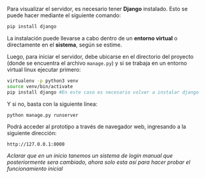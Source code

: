 Para visualizar el servidor, es necesario tener **Django** instalado. Esto se puede hacer mediante el siguiente comando:

```bash
pip install django
```

La instalación puede llevarse a cabo dentro de un **entorno virtual** o directamente en el **sistema**, según se estime.

Luego, para iniciar el servidor, debe ubicarse en el directorio del proyecto (donde se encuentra el archivo `manage.py`) y si se trabaja en un entorno virtual linux ejecutar primero:

```bash
virtualenv -p python3 venv
source venv/bin/activate
pip install django #En este caso es necesario volver a instalar django
```
Y si no, basta con la siguiente linea:

```bash
python manage.py runserver
```

Podrá acceder al prototipo a través de navegador web, ingresando a la siguiente dirección:

```
http://127.0.0.1:8000
```
*Aclarar que en un inicio tanemos un sistema de login manual que posteriormente sera cambiado, ahora solo esta así para hacer probar el funcionamiento inicial*
